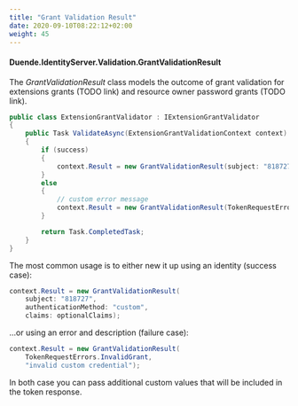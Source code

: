 ```yaml
---
title: "Grant Validation Result"
date: 2020-09-10T08:22:12+02:00
weight: 45
---
```


#### Duende.IdentityServer.Validation.GrantValidationResult

The *GrantValidationResult* class models the outcome of grant validation for extensions grants (TODO link) and resource owner password grants (TODO link).

```cs
public class ExtensionGrantValidator : IExtensionGrantValidator
{
    public Task ValidateAsync(ExtensionGrantValidationContext context)
    {
        if (success)
        {
            context.Result = new GrantValidationResult(subject: "818727", authenticationMethod: "custom");
        }
        else
        {
            // custom error message
            context.Result = new GrantValidationResult(TokenRequestErrors.InvalidGrant, "invalid custom credential");
        }

        return Task.CompletedTask;
    }
}
```

The most common usage is to either new it up using an identity (success case):

```cs
context.Result = new GrantValidationResult(
    subject: "818727", 
    authenticationMethod: "custom", 
    claims: optionalClaims);
```

...or using an error and description (failure case):

```cs
context.Result = new GrantValidationResult(
    TokenRequestErrors.InvalidGrant, 
    "invalid custom credential");
```

In both case you can pass additional custom values that will be included in the token response.